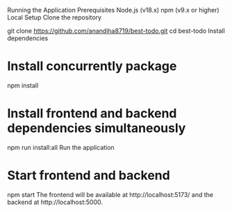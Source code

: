 Running the Application
Prerequisites
Node.js (v18.x)
npm (v9.x or higher)
Local Setup
Clone the repository

git clone https://github.com/anandjha8719/best-todo.git
cd best-todo
Install dependencies

# Install concurrently package

npm install

# Install frontend and backend dependencies simultaneously

npm run install:all
Run the application

# Start frontend and backend

npm start
The frontend will be available at http://localhost:5173/ and the backend at http://localhost:5000.
